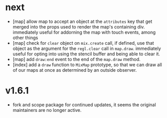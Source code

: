# next

- [map] allow map to accept an object at the `attributes` key that get merged into the props used to render the map's containing div. immediately useful for addorning the map with touch events, among other things
- [map] check for `clear` object on `mix.create` call, if defined, use that object as the argument for the `regl.clear` call in `map.draw`. immediately useful for opting into using the stencil buffer and being able to clear it.
- [map] add `draw:end` event to the end of the `map.draw` method.
- [index] add a `draw` function to `MixMap` prototype, so that we can draw all of our maps at once as determined by an outside observer.


# v1.6.1

- fork and scope package for continued updates, it seems the original maintainers are no longer active.
